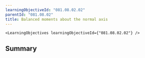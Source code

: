 ```yaml
---
learningObjectiveId: "081.08.02.02"
parentId: "081.08.02"
title: Balanced moments about the normal axis
---
```


```tsx eval
<LearningObjectives learningObjectiveId={"081.08.02.02"} />
```

## Summary
